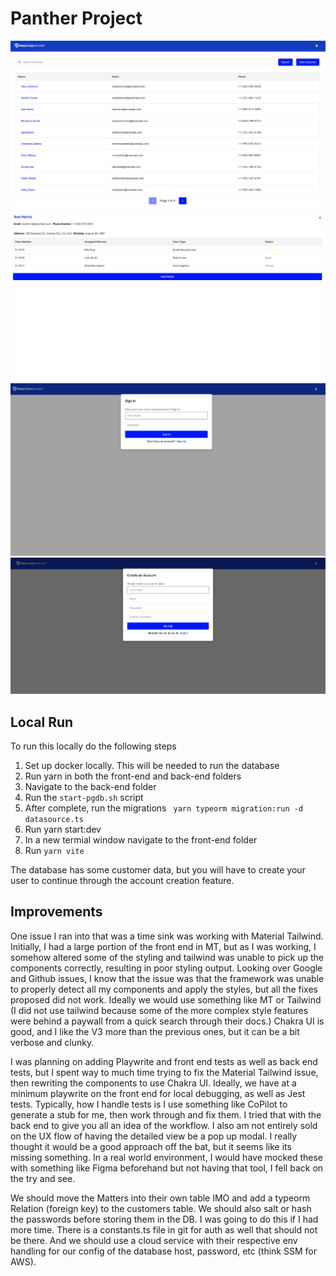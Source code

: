 # Panther Project

![alt text](front-end/src/assets/shot1.png)
![alt text](front-end/src/assets/shot2.png)
![alt text](front-end/src/assets/shot3.png)
![alt text](front-end/src/assets/shot4.png)

## Local Run

To run this locally do the following steps
1. Set up docker locally. This will be needed to run the database
2. Run yarn in both the front-end and back-end folders
3. Navigate to the back-end folder
4. Run the `start-pgdb.sh` script
5. After complete, run the migrations ` yarn typeorm migration:run -d datasource.ts`
6. Run yarn start:dev
7. In a new termial window navigate to the front-end folder
8. Run `yarn vite`

The database has some customer data, but you will have to create your user to continue through the account creation feature.

## Improvements
One issue I ran into that was a time sink was working with Material Tailwind. Initially, I had a large portion of the front end in MT, but as I was working, I somehow altered some of the styling and tailwind was unable to pick up the components correctly, resulting in poor styling output. Looking over Google and Github issues, I know that the issue was that the framework was unable to properly detect all my components and apply the styles, but all the fixes proposed did not work. Ideally we would use something like MT or Tailwind (I did not use tailwind because some of the more complex style features were behind a paywall from a quick search through their docs.) Chakra UI is good, and I like the V3 more than the previous ones, but it can be a bit verbose and clunky.

I was planning on adding Playwrite and front end tests as well as back end tests, but I spent way to much time trying to fix the Material Tailwind issue, then rewriting the components to use Chakra UI. Ideally, we have at a minimum playwrite on the front end for local debugging, as well as Jest tests. Typically, how I handle tests is I use something like CoPilot to generate a stub for me, then work through and fix them. I tried that with the back end to give you all an idea of the workflow. I also am not entirely sold on the UX flow of having the detailed view be a pop up modal. I really thought it would be a good approach off the bat, but it seems like its missing something. In a real world environment, I would have mocked these with something like Figma beforehand but not having that tool, I fell back on the try and see.

We should move the Matters into their own table IMO and add a typeorm Relation (foreign key) to the customers table. We should also salt or hash the passwords before storing them in the DB. I was going to do this if I had more time. There is a constants.ts file in git for auth as well that should not be there. And we should use a cloud service with their respective env handling for our config of the database host, password, etc (think SSM for AWS).



